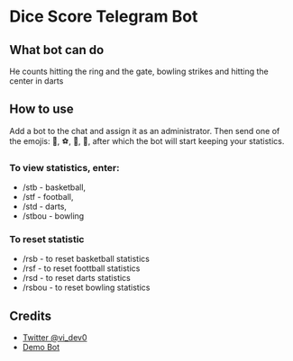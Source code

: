 # Dice Score Telegram Bot

## What bot can do
He counts hitting the ring and the gate, bowling strikes and hitting the center in darts

## How to use
Add a bot to the chat and assign it as an administrator. Then send one of the emojis: 🏀, ⚽, 🎳, 🎯, after which the bot will start keeping your statistics.

### To view statistics, enter: 

* /stb - basketball,
* /stf - football,
* /std - darts,
* /stbou - bowling

### To reset statistic
* /rsb - to reset basketball statistics
* /rsf - to reset foottball statistics
* /rsd - to reset darts statistics
* /rsbou - to reset bowling statistics

## Credits

* [Twitter @vi_dev0](https://twtiter.com/vi_dev0)
* [Demo Bot](https://t.me/basket404_bot)